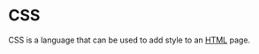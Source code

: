 # CSS     
 
 
CSS is a language that can be used to add style to an [HTML](/wiki/HTML) page.
             